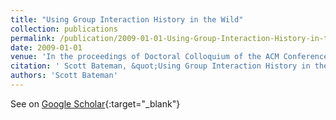 ```yaml
---
title: "Using Group Interaction History in the Wild"
collection: publications
permalink: /publication/2009-01-01-Using-Group-Interaction-History-in-the-Wild
date: 2009-01-01
venue: 'In the proceedings of Doctoral Colloquium of the ACM Conference on Computer Supported Cooperative Work'
citation: ' Scott Bateman, &quot;Using Group Interaction History in the Wild.&quot; In the proceedings of Doctoral Colloquium of the ACM Conference on Computer Supported Cooperative Work, 2009.'
authors: 'Scott Bateman'
---
```

See on [Google Scholar](https://scholar.google.com/scholar?q=Using+Group+Interaction+History+in+the+Wild){:target="_blank"}